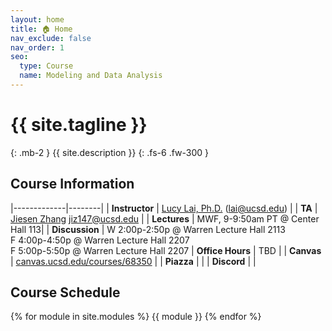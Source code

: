 ```yaml
---
layout: home
title: 🏠 Home
nav_exclude: false
nav_order: 1
seo:
  type: Course
  name: Modeling and Data Analysis
---
```


# {{ site.tagline }}
{: .mb-2 }
{{ site.description }}
{: .fs-6 .fw-300 }

## Course Information

|-------------|--------|
| **Instructor** | [Lucy Lai, Ph.D.](https://www.lucylai.com) ([lai@ucsd.edu](mailto:lai@ucsd.edu)) |
| **TA**         | [Jiesen Zhang](https://diling69.github.io/) [jiz147@ucsd.edu](jiz147@ucsd.edu)   |
| **Lectures**   | MWF, 9-9:50am PT @ Center Hall 113|
| **Discussion**   | W 2:00p-2:50p @ Warren Lecture Hall 2113 <br> F 4:00p-4:50p @ Warren Lecture Hall 2207 <br> F 5:00p-5:50p @ Warren Lecture Hall 2207
| **Office Hours** | TBD |
| **Canvas**  | [canvas.ucsd.edu/courses/68350](https://canvas.ucsd.edu/courses/68350) |
| **Piazza**  | |
| **Discord**  | |

## Course Schedule
{% for module in site.modules %}
{{ module }}
{% endfor %}
